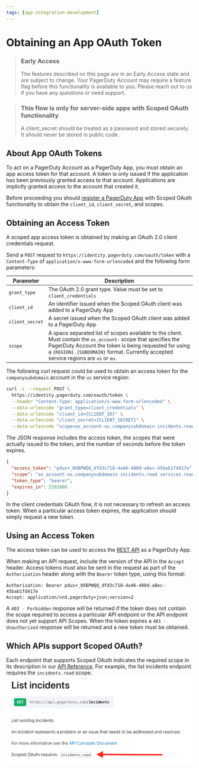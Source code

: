 ```yaml
---
tags: [app-integration-development]
---
```


# Obtaining an App OAuth Token

<!-- theme: warning -->
> ### Early Access
>
> The features described on this page are in an Early Access state and are subject to change. Your PagerDuty Account may
> require a feature flag before this functionality is available to you. Please reach out to us if you have any questions or
> need support.

<!-- theme:warning -->
> ### This flow is only for server-side apps with Scoped OAuth functionality
> A client_secret should be treated as a password and stored securely. It should never be stored in public code.

## About App OAuth Tokens

To act on a PagerDuty Account as a PagerDuty App, you must obtain an app access token for that account. A token is only issued if the application has been previously granted access to that account. Applications are implictly granted access to the account that created it.

Before proceeding you should [register a PagerDuty App](03-Register-an-App.md) with Scoped OAuth functionality to obtain the `client_id`, `client_secret`, and scopes.

## Obtaining an Access Token

A scoped app access token is obtained by making an OAuth 2.0 client credentials request.

Send a `POST` request to `https://identity.pagerduty.com/oauth/token` with a `Content-Type` of `application/x-www-form-urlencoded` and the following form parameters:

|Parameter|Description|
|-|-|
|`grant_type`|The OAuth 2.0 grant type. Value must be set to `client_credentials`|
|`client_id`|An identifier issued when the Scoped OAuth client was added to a PagerDuty App|
|`client_secret`|A secret issued when the Scoped OAuth client was added to a PagerDuty App|
|`scope`|A space separated list of scopes available to the client. Must contain the `as_account-` scope that specifies the PagerDuty Account the token is being requested for using a `{REGION}.{SUBDOMAIN}` format. Currently accepted service regions are `us` or `eu`.|

The following curl request could be used to obtain an access token for the `companysubdomain` account in the `us` service region:
```bash
curl -i --request POST \
  https://identity.pagerduty.com/oauth/token \
  --header "Content-Type: application/x-www-form-urlencoded" \
  --data-urlencode "grant_type=client_credentials" \
  --data-urlencode "client_id={CLIENT_ID}" \
  --data-urlencode "client_secret={CLIENT_SECRET}" \
  --data-urlencode "scope=as_account-us.companysubdomain incidents.read services.read"
```

The JSON response includes the access token, the scopes that were actually issued to the token, and the number of seconds before the token expires.

```json
{
  "access_token": "pdus+_0XBPWQQ_dfd3c718-4a46-400d-a8ec-45bab1fd417e",
  "scope": "as_account-us.companysubdomain incidents.read services.read",
  "token_type": "bearer",
  "expires_in": 2592000
}
```

In the client credentials OAuth flow, it is not necessary to refresh an access token. When a particular access token expires, the application should simply request a new token.

## Using an Access Token

The access token can be used to access the [REST API](https://developer.pagerduty.com/api-reference/) as a PagerDuty App.

When making an API request, include the version of the API in the `Accept` header. Access tokens must also be sent in the request as part of the `Authorization` header along with the `Bearer` token type, using this format:

```http
Authorization: Bearer pdus+_0XBPWQQ_dfd3c718-4a46-400d-a8ec-45bab1fd417e
Accept: application/vnd.pagerduty+json;version=2
```

A `403 - Forbidden` response will be returned if the token does not contain the scope required to access a particular API endpoint
or the API endpoint does not yet support API Scopes. When the token expires a `401 - Unauthorized` response will be returned
and a new token must be obtained.

## Which APIs support Scoped OAuth?

Each endpoint that supports Scoped OAuth indicates the required scope in its description in our [API Reference](https://developer.pagerduty.com/api-reference/). For example, the list incidents endpoint requires the `incidents.read` scope.
![List incidents required scope](../../assets/images/list-incidents-required-scope.png)
